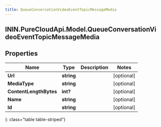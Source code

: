 ```yaml
---
title: QueueConversationVideoEventTopicMessageMedia
---
```

## ININ.PureCloudApi.Model.QueueConversationVideoEventTopicMessageMedia

## Properties

|Name | Type | Description | Notes|
|------------ | ------------- | ------------- | -------------|
| **Url** | **string** |  | [optional] |
| **MediaType** | **string** |  | [optional] |
| **ContentLengthBytes** | **int?** |  | [optional] |
| **Name** | **string** |  | [optional] |
| **Id** | **string** |  | [optional] |
{: class="table table-striped"}


